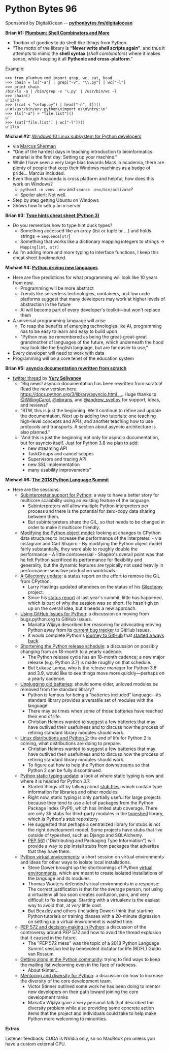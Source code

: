 # Python Bytes 96
Sponsored by DigitalOcean -- [**pythonbytes.fm/digitalocean**](https://pythonbytes.fm/digitalocean)

**Brian #1:** [**Plumbum: Shell Combinators and More**](https://plumbum.readthedocs.io/en/latest/)

- Toolbox of goodies to do shell-like things from Python.
- “The motto of the library is **“Never write shell scripts again”**, and thus it attempts to mimic the **shell syntax** (*shell combinators*) where it makes sense, while keeping it all **Pythonic and cross-platform**.”

Example:

    >>> from plumbum.cmd import grep, wc, cat, head
    >>> chain = ls["-a"] | grep["-v", "\\.py"] | wc["-l"]
    >>> print chain
    /bin/ls -a | /bin/grep -v '\.py' | /usr/bin/wc -l
    >>> chain()
    u'13\n'
    >>> ((cat < "setup.py") | head["-n", 4])()
    u'#!/usr/bin/env python\nimport os\n\ntry:\n'
    >>> (ls["-a"] > "file.list")()
    u''
    >>> (cat["file.list"] | wc["-l"])()
    u'17\n'

**Michael #2:** [Windows 10 Linux subsystem for Python developers](https://www.betteridiot.tech/blog/pop/betterblog/2018/9/windows-10-linux-subsystem-for-python-developers)

- via [Marcus Sherman](https://twitter.com/better_idiot/status/1036762663953620992)
- “One of the hardest days in teaching introduction to bioinformatics material is the first day: Setting up your machine.”
- While I have seen a very large bias towards Macs in academia, there are plenty of people that keep their Windows machines as a badge of pride... Marcus included.
- Even though Anaconda is cross platform and helpful, how does this work on Windows?
	- `python3 -m venv .env` and `source .env/bin/activate`?
	- Spoiler alert: Not well.
- Step by step getting Ubuntu on Windows
- Shows how to setup an x-server 

**Brian #3:** [**Type hints cheat sheet (Python 3)**](https://mypy.readthedocs.io/en/latest/cheat_sheet_py3.html)

- Do you remember how to type hint duck types?
	- Something accessed like an array (list or tuple or …) and holds strings → `Sequence[str`]
	- Something that works like a dictionary mapping integers to strings → `Mapping[int, str]`
- As I’m adding more and more typing to interface functions, I keep this cheat sheet bookmarked.

**Michael #4:** [**Python driving new languages**](https://www.techrepublic.com/article/how-programming-will-change-over-the-next-10-years-5-predictions/)

-  Here are five predictions for what programming will look like 10 years from now.
	- Programming will be more abstract
	- Trends like serverless technologies, containers, and low code platforms suggest that many developers may work at higher levels of abstraction in the future
	- AI will become part of every developer's toolkit—but won't replace them
  - A universal programming language will arise
	- To reap the benefits of emerging technologies like AI, programming has to be easy to learn and easy to build upon
	- "Python may be remembered as being the great-great-great grandmother of languages of the future, which underneath the hood may look like the English language, but are far easier to use,"
  - Every developer will need to work with data
  - Programming will be a core tenet of the education system

**Brian #5:** [**asyncio documentation rewritten from scratch**](https://docs.python.org/3/library/asyncio.html)

- [twitter thread](https://twitter.com/1st1/status/1041855362402541568) by [**Yury Selivanov**](https://twitter.com/1st1)[**‏**](https://twitter.com/1st1)
	- “Big news! asyncio documentation has been rewritten from scratch! Read the new version here: [https://docs.python.org/3/library/asyncio.html …](https://t.co/Hoa08x3Y3Z).
    Huge thanks to [@WillingCarol](https://twitter.com/WillingCarol), [@elprans](https://twitter.com/elprans), and [@andrew_svetlov](https://twitter.com/andrew_svetlov) for support, ideas, and reviews!’
	- “BTW, this is just the beginning. We'll continue to refine and update the documentation. Next up is adding two tutorials: one teaching high-level concepts and APIs, and another teaching how to use protocols and transports. A section about asyncio architecture is also planned.”
	- “And this is just the beginning not only for asyncio documentation, but for asyncio itself.  Just for Python 3.8 we plan to add:
		* new streaming API
		* TaskGroups and cancel scopes
		* Supervisors and tracing API
		* new SSL implementation
		* many usability improvements”

**Michael #6:** [**The 2018 Python Language Summit**](https://lwn.net/Articles/754152/)

- Here are the sessions:
	- [Subinterpreter support for Python](https://lwn.net/Articles/754162/): a way to have a better story for multicore scalability using an existing feature of the language.
		- Subinterpreters will allow multiple Python interpreters per process and there is the potential for zero-copy data sharing between them. 
		- But subinterpreters share the GIL, so that needs to be changed in order to make it multicore friendly.
	- [Modifying the Python object model](https://lwn.net/Articles/754163/): looking at changes to CPython data structures to increase the performance of the interpreter.
			- via Instagram and Carl Shapiro
			- By modifying the Python object model fairly substantially, they were able to roughly double the performance
			- A little controversial
			- Shapiro's overall point was that he felt Python sacrificed its performance for flexibility and generality, but the dynamic features are typically not used heavily in performance-sensitive production workloads.
	- [A Gilectomy update](https://lwn.net/Articles/754577/): a status report on the effort to remove the GIL from CPython.
		- Larry Hastings updated attendees on the status of his [Gilectomy](https://lwn.net/Articles/689548/) project.
		- Since his [status report](https://lwn.net/Articles/723514/) at last year's summit, little has happened, which is part of why the session was so short. He hasn't given up on the overall idea, but it needs a new approach.
	- [Using GitHub Issues for Python](https://lwn.net/Articles/754779/): a discussion on moving from bugs.python.org to GitHub Issues.
		- Mariatta Wijaya described her reasoning for advocating moving Python away from its [current bug tracker](https://bugs.python.org/) to GitHub Issues.
		- it would complete Python's [journey to GitHub](https://lwn.net/Articles/689937/) that [started a ways back](https://lwn.net/Articles/623905/).
	- [Shortening the Python release schedule](https://lwn.net/Articles/755224/): a discussion on possibly changing from an 18-month to a yearly cadence.
		- The Python release cycle has an 18-month cadence; a new major release (e.g. Python 3.7) is made roughly on that schedule. 
		- But Łukasz Langa, who is the release manager for Python 3.8 and 3.9, would like to see things move more quickly—perhaps on a yearly cadence.
	- [Unplugging old batteries](https://lwn.net/Articles/755229/): should some older, unloved modules be removed from the standard library?
		- Python is famous for being a "batteries included" language—its standard library provides a versatile set of modules with the language
		- There may be times when some of those batteries have reached their end of life.
		- Christian Heimes wanted to suggest a few batteries that may have outlived their usefulness and to discuss how the process of retiring standard library modules should work.
	- [Linux distributions and Python 2](https://lwn.net/Articles/756628/): the end of life for Python 2 is coming, what distributions are doing to prepare.
		- Christian Heimes wanted to suggest a few batteries that may have outlived their usefulness and to discuss how the process of retiring standard library modules should work.
		- To figure out how to help the Python downstreams so that Python 2 can be fully discontinued.
	- [Python static typing update](https://lwn.net/Articles/757218/): a look at where static typing is now and where it is headed for Python 3.7.
		- Started things off by talking about [stub files](https://www.python.org/dev/peps/pep-0484/#stub-files), which contain type information for libraries and other modules.
		- Right now, static typing is only partially useful for large projects because they tend to use a lot of packages from the Python Package Index (PyPI), which has limited stub coverage. There are only 35 stubs for third-party modules in the [typeshed](https://github.com/python/typeshed) library, which is Python's stub repository.
		- He suggested that perhaps a centralized library for stubs is not the right development model. Some projects have stubs that live outside of typeshed, such as Django and SQLAlchemy.
		- [PEP 561](https://www.python.org/dev/peps/pep-0561/) ("Distributing and Packaging Type Information") will provide a way to pip install stubs from packages that advertise that they have them.
	- [Python virtual environments](https://lwn.net/Articles/757354/): a short session on virtual environments and ideas for other ways to isolate local installations.
		- Steve Dower brought up the shortcomings of Python [virtual environments](https://virtualenv.pypa.io/en/stable/), which are meant to create isolated installations of the language and its modules.
		-  Thomas Wouters defended virtual environments in a response: The correct justification is that for the average person, not using a virtualenv all too soon creates confusion, pain, and very difficult to fix breakage. Starting with a virtualenv is the easiest way to avoid that, at *very* little cost.
		- But Beazley and others (including Dower) think that starting Python tutorials or training classes with a 20-minute digression on setting up a virtual environment is wasted time. 
	- [PEP 572 and decision-making in Python](https://lwn.net/Articles/757713/): a discussion of the controversy around PEP 572 and how to avoid the thread explosion that it caused in the future.
		- The "PEP 572 mess" was the topic of a 2018 Python Language Summit session led by benevolent dictator for life (BDFL) Guido van Rossum.
	- [Getting along in the Python community](https://lwn.net/Articles/757714/): trying to find ways to keep the mailing list welcoming even in the face of rudeness.
		- About tkinter…
	- [Mentoring and diversity for Python](https://lwn.net/Articles/757715/): a discussion on how to increase the diversity of the core development team.
		- Victor Stinner outlined some work he has been doing to mentor new developers on their path toward joining the core development ranks
		- Mariatta Wijaya gave a very personal talk that described the diversity problem while also providing some concrete action items that the project and individuals could take to help make Python more welcoming to minorities.

**Extras**

Listener feedback: CUDA is NVidia only, so no MacBook pro unless you have a custom external GPU.

